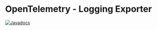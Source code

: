 # OpenTelemetry - Logging Exporter

[![Javadocs][javadoc-image]][javadoc-url]

[javadoc-image]: https://www.javadoc.io/badge/io.opentelemetry/opentelemetry-exporter-logging.svg
[javadoc-url]: https://www.javadoc.io/doc/io.opentelemetry/opentelemetry-exporter-logging
